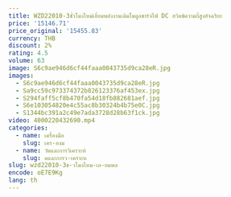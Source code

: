 ```yaml
---
title: WZD22010-3ชั่วโมงใหม่เอี่ยมพลังงานเดิมโมดูลชาร์จไฟ DC สวิตช์ความถี่สูงอัจฉริยะ
price: '15146.71'
price_original: '15455.83'
currency: THB
discount: 2%
rating: 4.5
volume: 63
image: S6c9ae946d6cf44faaa0043735d9ca28eR.jpg
images:
  - S6c9ae946d6cf44faaa0043735d9ca28eR.jpg
  - Sa9cc59c973374372b826123376af453ex.jpg
  - S294faff5cf8b470fa54d18fb882681aef.jpg
  - S6e103054820e4c55ac8b30324b4b75e0C.jpg
  - S1344bc391a2c49e7ada3728d28b63f1ck.jpg
video: 4000220432690.mp4
categories:
  - name: เครื่องมือ
    slug: เคร-องม
  - name: วัดและการวิเคราะห์
    slug: ดและการว-เคราะห
slug: wzd22010-3ช-วโมงใหม-เอ-ยมพล
encode: oE7E9Kg
lang: th
---
```

  